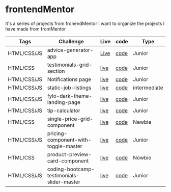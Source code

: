 # frontendMentor
It's a series of projects from fronendMentor
I want to organize the projects I have made from frontMentor

| Tags          | Challenge            | Live          | code           |    Type       |
| ------------- | -------------        | ------------- | -------------  | ------------- |
| HTML/CSS/JS   | advice-generator-app |[Live](https://random-advices-generator.netlify.app/)|[code](https://github.com/xingxing-prog/frontendMentor/tree/main/advice-generator-app) |  Junior             |
| HTML/CSS  | testimonials-grid-section | [live](https://testimonial-grid-sections.netlify.app/) | [code](https://github.com/xingxing-prog/frontendMentor/tree/main/testimonials-grid-section-master)   |  Junior  |
| HTML/CSS/JS   | Notifications page  | [live](https://notifications-using-flex.netlify.app/)  | [code](https://github.com/xingxing-prog/frontendMentor/tree/main/Notifications-Page)   |  Junior             |
| HTML/CSS/JS  | static-job-listings  | [live](https://static-job-list-filter.netlify.app/) | [code](https://github.com/xingxing-prog/frontendMentor/tree/main/static-job-listings-master) | intermediate  | 
| HTML/CSS/JS  | fylo-dark-theme-landing-page | [live](https://fylo-theme-page.netlify.app/) | [code](https://github.com/xingxing-prog/frontendMentor/tree/main/fylo-dark-theme-landing-page) |   Junior      |
| HTML/CSS/JS  | tip-calculator  |  [live](https://tip-calulator-interface.netlify.app/)  | [code](https://github.com/xingxing-prog/frontendMentor/tree/main/tip-calculator-app-main) | Junior    |
| HTML/CSS  | single-price-grid-component  | [live](https://responsive-sigle-price.netlify.app/) | [code](https://github.com/xingxing-prog/frontendMentor/tree/main/single-price-grid-component) |    Newbie      
 | HTML/CSS/JS  |  pricing-component-with-toggle-master  |  [live](https://price-component-toggle.netlify.app/) | [code](https://github.com/xingxing-prog/frontendMentor/tree/main/pricing-component-with-toggle-master) | Junior |
|  HTML/CSS | product-preview-card-component |[live](https://perfume-preview.netlify.app/)|[code](https://github.com/xingxing-prog/frontendMentor/tree/main/product-preview-card-component-master)|    Newbie    |                          
|  HTML/CSS/JS | coding-bootcamp-testimonials-slider-master | [live](https://coding-bootcamp-testimonial.netlify.app/) | [code](https://github.com/xingxing-prog/frontendMentor/tree/main/coding-bootcamp-testimonials-slider-master)  | Junior | 
